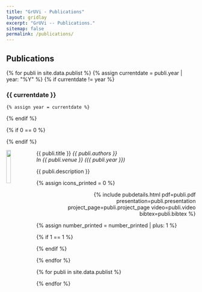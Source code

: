 ```yaml
---
title: "GrUVi - Publications"
layout: gridlay
excerpt: "GrUVi -- Publications."
sitemap: false
permalink: /publications/
---
```


## Publications
{% for publi in site.data.publist %}
  {% assign currentdate = publi.year | year: "%Y" %}
  {% if currentdate != year %}

### {{ currentdate }}
    {% assign year = currentdate %} 
  {% endif %}

{% if 0 == 0 %}
<div class="row">
{% endif %}

<div class="col-sm-12 clearfix">
 <div class="well clearfix">


  <img src="/images/pubpic/{{ publi.image }}" class="img-responsive" width="15%" style="float: left; min-width: 80px; min-height: 80px;" />

<pubtit>{{ publi.title }}</pubtit>
<em>{{ publi.authors }}</em><br>
<em>In {{ publi.venue }} ({{ publi.year }})</em>

<p>{{ publi.description }}</p>


{% assign icons_printed = 0 %}
<p style="text-align: right;">
{% include pubdetails.html pdf=publi.pdf presentation=publi.presentation project_page=publi.project_page video=publi.video bibtex=publi.bibtex %}
</p>

 </div>
</div>


{% assign number_printed = number_printed | plus: 1 %}

{% if 1 == 1 %}
</div>
{% endif %}


{% endfor %}



{% for publi in site.data.publist %}


{% endfor %}



<p> &nbsp; </p>


